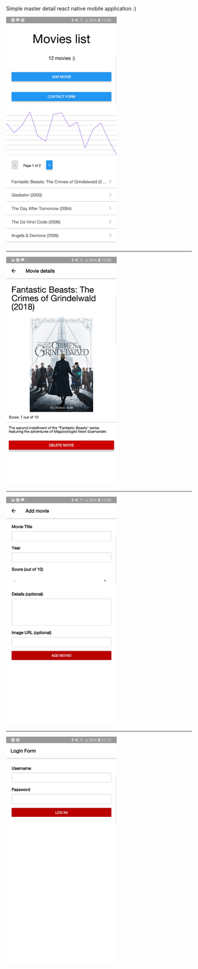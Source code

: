 Simple master detail react native mobile application :)

<img src="https://raw.githubusercontent.com/antalalexandru/PDM_React/master/screenshots/Screenshot_20190116-170806_Expo.jpg" width="300px">
<hr>
<img src="https://raw.githubusercontent.com/antalalexandru/PDM_React/master/screenshots/Screenshot_20190116-170836_Expo.jpg" width="300px">
<hr>
<img src="https://raw.githubusercontent.com/antalalexandru/PDM_React/master/screenshots/Screenshot_20190116-170844_Expo.jpg" width="300px">
<hr>
<img src="https://raw.githubusercontent.com/antalalexandru/PDM_React/master/screenshots/Screenshot_20190116-171240_Expo.jpg" width="300px">
